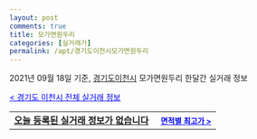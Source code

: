 ```yaml
---
layout: post
comments: true
title: 모가면원두리
categories: [실거래가]
permalink: /apt/경기도이천시모가면원두리
---
```


2021년 09월 18일 기준, <a href="/apt/경기도이천시">경기도이천시</a> 모가면원두리 한달간 실거래 정보

<a style="color: blue;" href="/apt/경기도이천시">< 경기도 이천시 전체 실거래 정보</a>
<!---- start ---->
<table>
  <tr>
    <td colspan="4" style="font-weight: bold;"><a href="/apt/경기도이천시모가면원두리{name_without_space}">오늘 등록된 실거래 정보가 없습니다</a> &nbsp;&nbsp;&nbsp; <a style="color: blue; font-size: smaller;" href="/apt/경기도이천시모가면원두리{name_without_space}">면적별 최고가 ></a></td>
  </tr>
    
</table>
<!---- end ---->
    